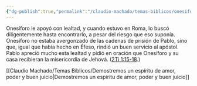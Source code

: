 ```yaml
---
{"dg-publish":true,"permalink":"/claudio-machado/temas-biblicos/onesiforo/","tags":["Quien-es"]}
---
```


Onesíforo le apoyó con lealtad, y cuando estuvo en Roma, lo buscó diligentemente hasta encontrarlo, a pesar del riesgo que eso suponía. Onesíforo no estaba avergonzado de las cadenas de prisión de Pablo, sino que, igual que había hecho en Éfeso, rindió un buen servicio al apóstol. Pablo apreció mucho esta lealtad y pidió en oración que Onesíforo y su casa recibieran la misericordia de Jehová. ([2Ti 1:15-18](https://wol.jw.org/es/wol/b/r4/lp-s/nwtsty/55/1#v=55:1:15-55:1:18).)

[[Claudio Machado/Temas Bíblicos/Demostremos un espíritu de amor, poder y buen juicio\|Demostremos un espíritu de amor, poder y buen juicio]]